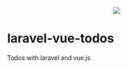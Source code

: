 <p align="center" ><img src="https://user-images.githubusercontent.com/17185462/72765153-46524d00-3c15-11ea-997f-96ac2bab0dc9.PNG"></p>

# laravel-vue-todos
Todos with laravel and vue.js
